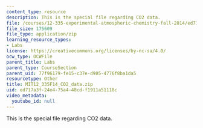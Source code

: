 ```yaml
---
content_type: resource
description: This is the special file regarding CO2 data.
file: /courses/12-335-experimental-atmospheric-chemistry-fall-2014/ed717a3f24e475a448cdf1911a51118c_MIT12_335F14_CO2_data.zip
file_size: 175609
file_type: application/zip
learning_resource_types:
- Labs
license: https://creativecommons.org/licenses/by-nc-sa/4.0/
ocw_type: OCWFile
parent_title: Labs
parent_type: CourseSection
parent_uid: 77f96179-fe15-c37e-d905-4776f8ba1da5
resourcetype: Other
title: MIT12_335F14_CO2_data.zip
uid: ed717a3f-24e4-75a4-48cd-f1911a51118c
video_metadata:
  youtube_id: null
---
```

This is the special file regarding CO2 data.
